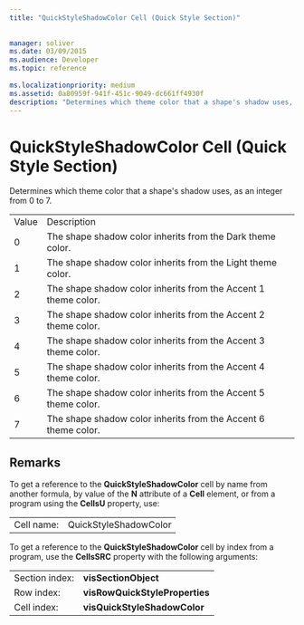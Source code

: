 ```yaml
---
title: "QuickStyleShadowColor Cell (Quick Style Section)"
 
 
manager: soliver
ms.date: 03/09/2015
ms.audience: Developer
ms.topic: reference
 
ms.localizationpriority: medium
ms.assetid: 0a80959f-941f-451c-9049-dc661ff4930f
description: "Determines which theme color that a shape's shadow uses, as an integer from 0 to 7."
---
```


# QuickStyleShadowColor Cell (Quick Style Section)

Determines which theme color that a shape's shadow uses, as an integer from 0 to 7.
  
|||
|:-----|:-----|
|Value  <br/> |Description  <br/> |
|0  <br/> |The shape shadow color inherits from the Dark theme color.  <br/> |
|1  <br/> |The shape shadow color inherits from the Light theme color.  <br/> |
|2  <br/> |The shape shadow color inherits from the Accent 1 theme color.  <br/> |
|3  <br/> |The shape shadow color inherits from the Accent 2 theme color.  <br/> |
|4  <br/> |The shape shadow color inherits from the Accent 3 theme color.  <br/> |
|5  <br/> |The shape shadow color inherits from the Accent 4 theme color.  <br/> |
|6  <br/> |The shape shadow color inherits from the Accent 5 theme color.  <br/> |
|7  <br/> |The shape shadow color inherits from the Accent 6 theme color.  <br/> |
   
## Remarks

To get a reference to the **QuickStyleShadowColor** cell by name from another formula, by value of the **N** attribute of a **Cell** element, or from a program using the **CellsU** property, use: 
  
|||
|:-----|:-----|
| Cell name:  <br/> | QuickStyleShadowColor  <br/> |
   
To get a reference to the **QuickStyleShadowColor** cell by index from a program, use the **CellsSRC** property with the following arguments: 
  
|||
|:-----|:-----|
| Section index:  <br/> |**visSectionObject** <br/> |
| Row index:  <br/> |**visRowQuickStyleProperties** <br/> |
| Cell index:  <br/> |**visQuickStyleShadowColor** <br/> |
   

